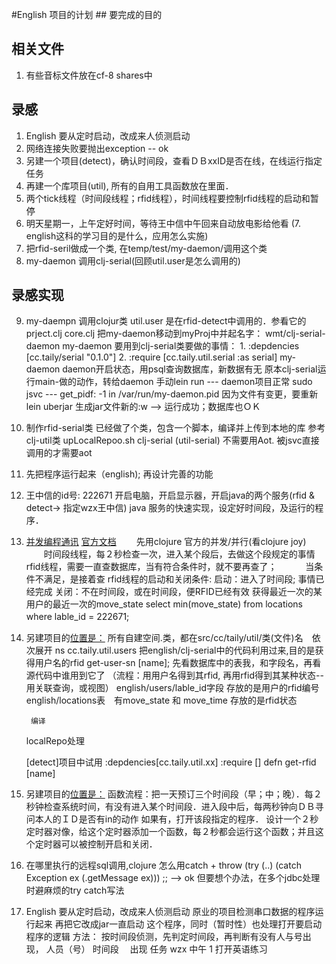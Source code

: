 #English 项目的计划 ## 要完成的目的
## 相关文件
1. 有些音标文件放在cf-8 shares中

## 录感
1. English 要从定时启动，改成来人侦测启动
2. 网络连接失败要抛出exception -- ok
3. 另建一个项目(detect)，确认时间段，查看ＤＢxxID是否在线，在线运行指定任务
4. 再建一个库项目(util), 所有的自用工具函数放在里面．
5. 两个tick线程（时间段线程；rfid线程），时间线程要控制rfid线程的启动和暂停
6. 明天星期一，上午定好时间，等待王中信中午回来自动放电影给他看
(7. english这科的学习目的是什么，应用怎么实施)
8. 把rfid-seril做成一个类, 在temp/test/my-daemon/调用这个类
9. my-daemon 调用clj-serial(回顾util.user是怎么调用的)
	
## 录感实现 
9. my-daempn 调用clojur类
	util.user 是在rfid-detect中调用的．参看它的prject.clj core.clj
	把my-daemon移动到myProj中并起名字：
		wmt/clj-serial-daemon
	my-daemon 要用到clj-serial类要做的事情：
		1. :depdencies [cc.taily/serial "0.1.0"]
		2. :require [cc.taily.util.serial :as serial]
	my-daemon daemon开启状态，用psql查询数据库，新数据有无
	原本clj-serial运行main-做的动作，转给daemon
		手动lein run --- daemon项目正常
		sudo jsvc --- get_pidf: -1 in /var/run/my-daemon.pid
		因为文件有变更，要重新lein uberjar 生成jar文件新的:w
		--> 运行成功；数据库也ＯＫ
		
8. 制作rfid-serial类
	已经做了个类，包含一个脚本，编译并上传到本地的库
	参考clj-util类 upLocalRepoo.sh
	clj-serial (util-serial) 不需要用Aot. 被jsvc直接调用的才需要aot

7. 先把程序运行起来（english); 再设计完善的功能
	
6. 王中信的id号: 222671
	开启电脑，开启显示器，开启java的两个服务(rfid & detect-> 指定wzx王中信)
	java 服务的快速实现，设定好时间段，及运行的程序．

5. [并发编程通讯](https://github.com/puniverse/pulsar)
[官方文档](http://docs.paralleluniverse.co/pulsar/)
　　先用clojure 官方的并发/并行(看clojure joy)
　　时间段线程，每２秒检查一次，进入某个段后，去做这个段规定的事情
    rfid线程，需要一直查数据库，当有符合条件时，就不要再查了；
　　　当条件不满足，是接着查
	rfid线程的启动和关闭条件:
	启动：进入了时间段; 事情已经完成
	关闭：不在时间段，或在时间段，便RFID已经有效
   获得最近一次的某用户的最近一次的move_state
select min(move_state)  from locations where lable_id = 222671;
　　
4. 另建项目的[位置是：](~/myProj/wmt/util)
	所有自建空间.类，都在src/cc/taily/util/类(文件)名　依次展开
	ns cc.taily.util.users
	把english/clj-serial中的代码利用过来,目的是获得用户名的rfid
	   get-user-sn [name]; 
	先看数据库中的表我，和字段名，再看源代码中谁用到它了
	（流程：用用户名得到其rfid, 再用rfid得到其某种状态--用关联查询，或视图）
	english/users/lable_id字段 存放的是用户的rfid编号
	english/locations表　有move_state 和 move_time 存放的是rfid状态
	
        编译

	localRepo处理

	[detect]项目中试用
		:depdencies[cc.taily.util.xx]
		:require []
	defn get-rfid [name]
	

3. 另建项目的[位置是：](~/myProj/wmt/detect)
	函数流程：把一天预订三个时间段（早；中；晚）．每２秒钟检查系统时间，有没有进入某个时间段．进入段中后，每两秒钟向ＤＢ寻问本人的ＩＤ是否有in的动作
 如果有，打开该段指定的程序．
	设计一个２秒定时器对像，给这个定时器添加一个函数，每２秒都会运行这个函数；并且这个定时器可以被控制开启和关闭．
	


2. 在哪里执行的远程sql调用,clojure 怎么用catch + throw
(try
	(..)
	(catch Exception ex
		(.getMessage ex))) ;; --> ok
但要想个办法，在多个jdbc处理时避麻烦的try catch写法


1. English 要从定时启动，改成来人侦测启动
原业的项目检测串口数据的程序运行起来
再把它改成jar一直启动
这个程序，同时（暂时性）也处理打开要启动程序的逻辑
方法：
	按时间段侦测，先判定时间段，再判断有没有人与号出现，
人员（号）	时间段　 出现  任务
wzx		中午    1 	打开英语练习



